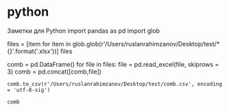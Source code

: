 # python
Заметки для Python
import pandas as pd
import glob

files = [item for item in glob.glob(r'/Users/ruslanrahimzanov/Desktop/test/*{}'.format('.xlsx'))]
files

comb = pd.DataFrame()
for file in files:
    file = pd.read_excel(file, skiprows = 3)
    comb = pd.concat([comb,file])
    
    comb.to_csv(r'/Users/ruslanrahimzanov/Desktop/test/comb.csv', encoding = 'utf-8-sig')
    
    comb
